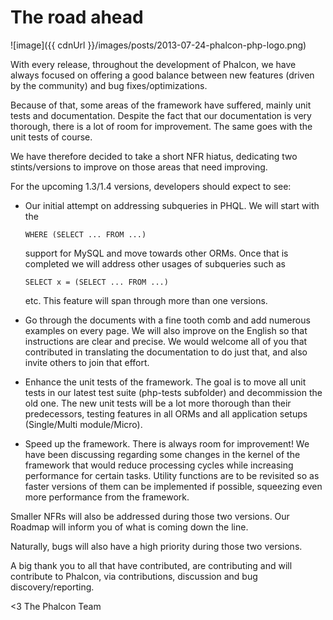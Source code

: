 The road ahead
==============

![image]({{ cdnUrl }}/images/posts/2013-07-24-phalcon-php-logo.png)

With every release, throughout the development of Phalcon, we have always focused on offering a good balance between new features (driven by the community) and bug fixes/optimizations.

Because of that, some areas of the framework have suffered, mainly unit tests and documentation. Despite the fact that our documentation is very thorough, there is a lot of room for improvement. The same goes with the unit tests of course.

We have therefore decided to take a short NFR hiatus, dedicating two stints/versions to improve on those areas that need improving. 

For the upcoming 1.3/1.4 versions, developers should expect to see:

- Our initial attempt on addressing subqueries in PHQL. We will start with the

  ```WHERE (SELECT ... FROM ...)```
  
  support for MySQL and move towards other ORMs. Once that is completed we will address other usages of subqueries such as

  ```SELECT x = (SELECT ... FROM ...)```
  
  etc. This feature will span through more than one versions.
- Go through the documents with a fine tooth comb and add numerous examples on every page. We will also improve on the English so that instructions are clear and precise. We would welcome all of you that contributed in translating the documentation to do just that, and also invite others to join that effort.
- Enhance the unit tests of the framework. The goal is to move all unit tests in our latest test suite (php-tests subfolder) and decommission the old one. The new unit tests will be a lot more thorough than their predecessors, testing features in all ORMs and all application setups (Single/Multi module/Micro).
- Speed up the framework. There is always room for improvement! We have been discussing regarding some changes in the kernel of the framework that would reduce processing cycles while increasing performance for certain tasks. Utility functions are to be revisited so as faster versions of them can be implemented if possible, squeezing even more performance from the framework.

Smaller NFRs will also be addressed during those two versions. Our Roadmap will inform you of what is coming down the line.

Naturally, bugs will also have a high priority during those two versions. 

A big thank you to all that have contributed, are contributing and will contribute to Phalcon, via contributions, discussion and bug discovery/reporting.


<3 The Phalcon Team
